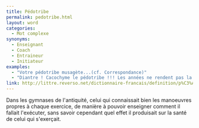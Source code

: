 ```yaml
---
title: Pédotribe
permalink: pedotribe.html
layout: word
categories:
  - Mot complexe
synonyms:
  - Enseignant
  - Coach
  - Entraineur
  - Initiateur
examples:
  - "Votre pédotribe musagète...(cf. Correspondance)"
  - "Diantre ! Cacochyme le pédotribe !!! Les années ne rendent pas la plume immarcescible..."
link: http://littre.reverso.net/dictionnaire-francais/definition/p%C3%A9dotribe/55059
---
```


Dans les gymnases de l'antiquité, celui qui connaissait bien les manoeuvres propres à chaque exercice, de manière à pouvoir enseigner comment il fallait l'exécuter, sans savoir cependant quel effet il produisait sur la santé de celui qui s'exerçait.


